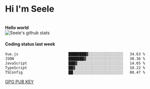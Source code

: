 <h1>Hi I'm Seele</h1>
<br>
<b> Hello world</b>
<br>
<img src="https://github-readme-stats-eight-jade.vercel.app/api?username=Seele0oO&show_icons=true&icon_color=0366d6&bg_color=ffffff&hide_title=true&hide=contribs&include_all_commits=true" alt="Seele's github stats"/>
<br>

<h4>Coding status last week </h4>

<!--START_SECTION:waka-->

```txt
Vue.js                       ████████▓░░░░░░░░░░░░░░░░   34.63 %
JSON                         ███████▓░░░░░░░░░░░░░░░░░   30.36 %
JavaScript                   ███▓░░░░░░░░░░░░░░░░░░░░░   14.65 %
TypeScript                   ██▓░░░░░░░░░░░░░░░░░░░░░░   10.22 %
TSConfig                     ██░░░░░░░░░░░░░░░░░░░░░░░   08.47 %
```

<!--END_SECTION:waka-->



[GPG PUB KEY](https://keys.openpgp.org/vks/v1/by-fingerprint/3FCE91BF5B9666B55B67213C4C57B7824A5B6680)

